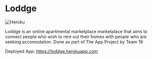 # Loddge

![Heroku](https://pyheroku-badge.herokuapp.com/?app=<Loddge>&style=<flat>)

Loddge is an online apartmental marketplace marketplace that aims to connect people who wish to rent out their homes with people who are seeking accomodation. 
Done as part of The App Project by Team 19

Deployed App: https://loddge.herokuapp.com

